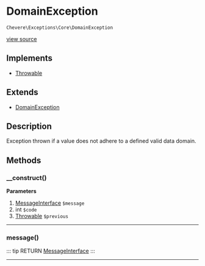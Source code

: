 # DomainException

`Chevere\Exceptions\Core\DomainException`

[view source](https://github.com/chevere/chevere/blob/master/exceptions/Core/DomainException.php)

## Implements

- [Throwable](https://www.php.net/manual/class.throwable)
## Extends

- [DomainException](https://www.php.net/manual/class.domainexception)

## Description

Exception thrown if a value does not adhere to a defined valid data domain.

## Methods

### __construct()

**Parameters**

1. [MessageInterface](../../Interfaces/Message/MessageInterface.md) `$message`
2. int `$code`
3. [Throwable](https://www.php.net/manual/class.throwable) `$previous`

---

### message()

::: tip RETURN
[MessageInterface](../../Interfaces/Message/MessageInterface.md)
:::


---

